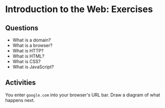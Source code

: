 # Introduction to the Web: Exercises

## Questions

* What is a domain?
* What is a browser?
* What is HTTP?
* What is HTML?
* What is CSS?
* What is JavaScript?

## Activities

You enter `google.com` into your browser's URL bar. Draw a diagram of what happens next.

